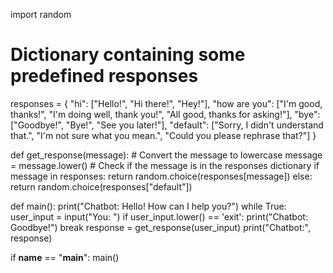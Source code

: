 import random

# Dictionary containing some predefined responses
responses = {
    "hi": ["Hello!", "Hi there!", "Hey!"],
    "how are you": ["I'm good, thanks!", "I'm doing well, thank you!", "All good, thanks for asking!"],
    "bye": ["Goodbye!", "Bye!", "See you later!"],
    "default": ["Sorry, I didn't understand that.", "I'm not sure what you mean.", "Could you please rephrase that?"]
}

def get_response(message):
    # Convert the message to lowercase
    message = message.lower()
    # Check if the message is in the responses dictionary
    if message in responses:
        return random.choice(responses[message])
    else:
        return random.choice(responses["default"])

def main():
    print("Chatbot: Hello! How can I help you?")
    while True:
        user_input = input("You: ")
        if user_input.lower() == 'exit':
            print("Chatbot: Goodbye!")
            break
        response = get_response(user_input)
        print("Chatbot:", response)

if __name__ == "__main__":
    main()
